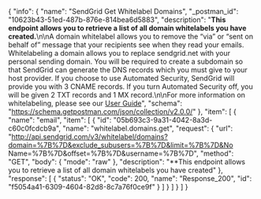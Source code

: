 {
  "info": {
    "name": "SendGrid Get Whitelabel Domains",
    "_postman_id": "10623b43-51ed-487b-876e-814bea6d5883",
    "description": "**This endpoint allows you to retrieve a list of all domain whitelabels you have created.**\n\nA domain whitelabel allows you to remove the “via” or “sent on behalf of” message that your recipients see when they read your emails. Whitelabeling a domain allows you to replace sendgrid.net with your personal sending domain. You will be required to create a subdomain so that SendGrid can generate the DNS records which you must give to your host provider. If you choose to use Automated Security, SendGrid will provide you with 3 CNAME records. If you turn Automated Security off, you will be given 2 TXT records and 1 MX record.\n\nFor more information on whitelabeling, please see our [User Guide](https://sendgrid.com/docs/User_Guide/Settings/Whitelabel/index.html)",
    "schema": "https://schema.getpostman.com/json/collection/v2.0.0/"
  },
  "item": [
    {
      "name": "email",
      "item": [
        {
          "id": "05b693c3-9a31-4042-8a3d-c60c0fcdcb9a",
          "name": "whitelabel.domains.get",
          "request": {
            "url": "http://api.sendgrid.com/v3/whitelabel/domains?domain=%7B%7D&exclude_subusers=%7B%7D&limit=%7B%7D&No Name=%7B%7D&offset=%7B%7D&username=%7B%7D",
            "method": "GET",
            "body": {
              "mode": "raw"
            },
            "description": "**This endpoint allows you to retrieve a list of all domain whitelabels you have created"
          },
          "response": [
            {
              "status": "OK",
              "code": 200,
              "name": "Response_200",
              "id": "f5054a41-6309-4604-82d8-8c7a76f0ce9f"
            }
          ]
        }
      ]
    }
  ]
}